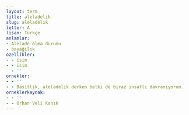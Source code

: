 ```yaml
---
layout: term
title: aleladelik
slug: aleladelik
letter: A
lisan: Türkçe
anlamlar:
- Alelade olma durumu
- bayağılık
ozellikler:
- - isim
- - isim
  - ''
ornekler:
- - ''
- - Basitlik, aleladelik derken belki de biraz insaflı davranıyorum.
orneklerkaynak:
- - ''
- - Orhan Veli Kanık
---
```


